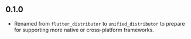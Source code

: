 ## 0.1.0

- Renamed from `flutter_distributor` to `unified_distributor` to prepare for supporting more native or cross-platform frameworks.
